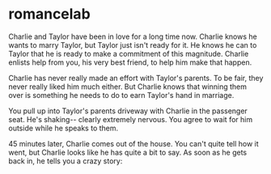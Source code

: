 # romancelab

Charlie and Taylor have been in love for a long time now. Charlie knows he
wants to marry Taylor, but Taylor just isn't ready for it. He knows he can
to Taylor that he is ready to make a commitment of this magnitude. Charlie
enlists help from you, his very best friend, to help him make that happen.

Charlie has never really made an effort with Taylor's parents. To be fair,
they never really liked him much either. But Charlie knows that winning them
over is something he needs to do to earn Taylor's hand in marriage.

You pull up into Taylor's parents driveway with Charlie in the passenger seat.
He's shaking-- clearly extremely nervous. You agree to wait for him outside
while he speaks to them.

45 minutes later, Charlie comes out of the house. You can't quite tell how it
went, but Charlie looks like he has quite a bit to say. As soon as he gets
back in, he tells you a crazy story:

